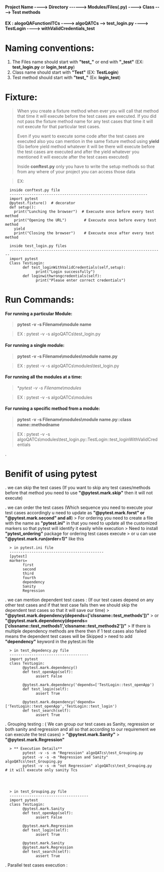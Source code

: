 #### Project Name ----> Directory ------> Modules/Files(.py) ----> Class ----> Test methods
#### EX : alogoQAFunctionlTCs ----> algoQATCs --> test_login.py ----> TestLogin ----> withValidCredentials_test

# Naming conventions:
1. The Files name should start with **"test_"** or end with **"_test"** (EX: **test_login.py** or **login_test.py**)
2. Class name should start with **"Test"** (EX: **TestLogin**)
3. Test method should start with **"test_"** (Ex: **login_test**)


# Fixture:
> When you create a fixture method when ever you will call that method that time it will execute before the test cases are executed. If you did not pass the fixture method name for any test cases that time it will not execute for that particular test cases.
> 
> Even if you want to execute some code after the test cases are executed also you can mention in the same fixture method using **yield** (So before yield method whatever it will be there will execute before the test cases are executed and after the yield whatever you mentioned it will execute after the test cases executed)
>
> Inside **conftest.py** only you have to write the setup methods so that from any where of your project you can access those data

> EX:
> 
      inside conftest.py file
      ---------------------------------------------------------------
      import pytest
      @pytest.fixture()  # decorator
      def setup():   
        print("Lunching the browser")  # Execuute once before every test method
        print("Opening the URL")        # Execuute once before every test method
        yield
        print("Closing the browser")    # Execuute once after every test method

      inside test_login.py files
      ----------------------------------------------------------------------
      import pytest
      Class TestLogin:
            def test_loginWithValidCredentials(self,setup):
                  print("Login successfully")
            def loginwithwrongcredentials(self):
                  print("Please enter correct credentials")


# Run Commands:
#### For running a particular Module:
> **pytest -v -s Filename\module name**

> EX : pytest -v -s algoQATCs\test_login.py


#### For running a single module:
> **pytest -v -s Filename\modules\module name.py**

> EX : pytest -v -s algoQATCs\modules\test_login.py


#### For running all the modules at a time:
> **pytest -v -s Filename\modules*

> EX : pytest -v -s algoQATCs\modules

#### For running a specific method from a module:
> **pytest -v -s Filename\modules\module name.py::class name::methodname**

> EX : pytest -v -s algoQATCs\modules\test_login.py::TestLogin::test_loginWithValidCredentials

.

# Benifit of using pytest
. we can skip the test cases (If you want to skip any test cases/methods before that method you need to use **"@pytest.mark.skip"** then it will not execute)

. we can order the test cases (Which sequence you need to execute your test cases accordingly u need to update as **"@pytest.mark.forst" or "@pytest.mark.second" and all**)
      > For ordering you need to create a file with the name as **"pytest.ini"** in that you need to update all the customized markers so that pytest will identify it easily while execution
      > Need to install **"pytest_ordering"** package for ordering test cases execute 
      > or u can use **"@pytest.mark.run(order=1)"** like this
      
      > in pytest.ini file
      -------------------------------------------
      [pytest]
      markers=
            first
            second
            third
            fourth
            dependency
            Sanity
            Regression

. we can mention dependent test cases : (If our test cases depend on any other test cases and if that test case fails then we should skip the dependent test cases so that it will save our time)
      > **"@pytest.mark.dependency(depends=['clssname::test_methods'])"**
      > or **"@pytest.mark.dependency(depends=['clssname::test_methods1','clssname::test_methods2'])"**
      > If there is multiple dependency methods are there then if 1 test cases also failed means the dependent test cases will be Skipped
      > need to add **"dependency"** keyword in the pytest.ini file

      > in test_depedency.py file
      ------------------------------------
      import pytest
      class TestLogin:
            @pytest.mark.dependency()
            def test_openApp(self):
                  assert False
                  
            @pytest.mark.dependency('depends=['TestLogin::test_openApp')
            def test_login(self):
                  assert True
                  
            @pytest.mark.dependency('depends=['TestLogin::test_openApp','TestLogin::test_login')
            def test_search(self):
                  assert True
             
              

. Grouping testing : ( We can group our test cases as Sanity, regression or both sanity and regression and all so that according to our requirement we can execute the test cases)
      > **"@pytest.mark.Sanity"** 
      > **"@pytest.mark.Regression"** 

      > ** Execution Details**
            pytest -v -s -m "Regression" algoQATcs\test_Grouping.py            
            pytest -v -s -m "Regression and Sanity" algoQATcs\test_Grouping.py
            pytest -v -s -m "not Regression" algoQATcs\test_Grouping.py   # it will execute only sanity Tcs




      > in test_Grouping.py file
      ------------------------------------
      import pytest
      class TestLogin:
            @pytest.mark.Sanity
            def test_openApp(self):
                  assert False
                  
            @pytest.mark.Regression
            def test_login(self):
                  assert True
                  
            @pytest.mark.Sanity
            @pytest.mark.Regression
            def test_search(self):
                  assert True
      

      
      
      

. Parallel test cases execution :
